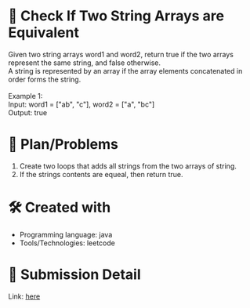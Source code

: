 
# 💼 Check If Two String Arrays are Equivalent<a name="about-project"></a>
Given two string arrays word1 and word2, return true if the two arrays represent the same string, and false otherwise.
<br>
A string is represented by an array if the array elements concatenated in order forms the string.
<br><br>
Example 1:
<br>
Input: word1 = ["ab", "c"], word2 = ["a", "bc"] <br>
Output: true

# 📜 Plan/Problems
1. Create two loops that adds all strings from the two arrays of string.
2. If the strings contents are equeal, then return true.

# 🛠 Created with
- Programming language: java
- Tools/Technologies: leetcode

# 💎 Submission Detail
Link: [here](https://leetcode.com/submissions/detail/1123053321/)
